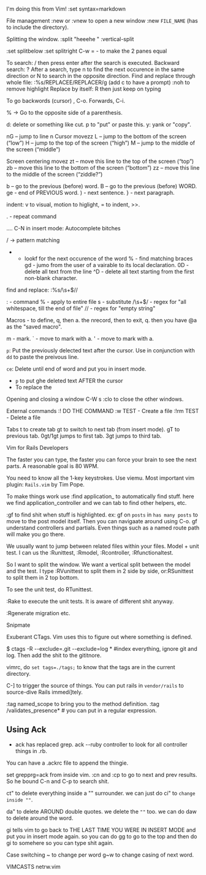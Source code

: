 I'm doing this from Vim!
:set syntax=markdown

File management
:new or :vnew  to open a new window
:new `FILE_NAME` (has to include the directory).

Splitting the window.
:split "heeehe  "
:vertical-split

:set splitbelow
:set splitright
C-w = - to make the 2 panes equal

To search: / then press enter after the search is executed.
Backward search: ?
After a search, type n to find the next occurence in the same direction or N to search in the opposite direction.
Find and replace through whole file: :%s/REPLACEE/REPLACER/g (add c to have a prompt)
:noh to remove highlight
Replace by itself: R then just keep on typing

To go backwords (cursor) , C-o. Forwards, C-i.

% -> Go to the opposite side of a parenthesis.

d: delete or something like cut. p to "put" or paste  this.
y: yank or "copy".

nG – jump to line n
Cursor movezz
L – jump to the bottom of the screen (“low”)
H – jump to the top of the screen (“high”)
M – jump to the middle of the screen (“middle”)

Screen centering movez
zt – move this line to the top of the screen (“top”)
zb – move this line to the bottom of the screen (“bottom”)
zz – move this line to the middle of the screen (“ziddle?”)

b – go to the previous (before) word.
B – go to the previous (before) WORD.
ge - end of PREVIOUS word.
) - next sentence.
} - next paragraph.

indent: v to visual, motion to higlight, = to indent, >>.

. - repeat command

.... C-N in insert mode: Autocomplete bitches

/ -> pattern matching
* - lookf for the next occurence of the word
% - find matching braces
gd - jumo from the user of a vairable to its local declaration.
0D - delete all text from the line
^D - delete all text starting from the first non-blank character.

find and replace:
:%s/\s\+$//

: - command
% - apply to entire file
s - substitute
/\s\+$/ - regex for "all whitespace, till the end of file"
// - regex for "empty string"

Macros - to define, q, then a. the nrecord, then to exit, q. then you have @a as the "saved macro". 

m - mark.
` - move to mark with a.
' - move to mark with a.

`p`: Put the previously delected text after the cursor. Use in conjunction with `dd` to paste the preivous line.

`ce`: Delete until end of word and put you in insert mode.

- `p` to put ghe deleted text AFTER the cursor
- To replace the 

Opening and closing a window
C-W s
:clo to close the other windows.

External commands
:! DO THE COMMAND
:w TEST - Create a file
:!rm TEST - Delete a file

Tabs
t to create tab
gt to switch to next tab (from insert mode). gT to previous tab.
0gt/1gt jumps to first tab. 3gt jumps to third tab.


Vim for Rails Developers

The faster you can type, the faster you can force your brain to see the next parts. A reasonable goal is 80 WPM. 

You need to know all the 1-key keystrokes. Use viemu. Most important vim plugin: `Rails.vim` by Tim Pope.

To make things work use :find application_ to automatically find stuff. here we find application_controller and we can tab to find other helpers, etc.

:gf to find shit when stuff is highlighted. ex: gf on `posts` in `has many posts` to move to the post model itself. Then you can navigaate around using C-o. gf understand controllers and partials. Even things such as a named route path will make you go there. 

We usually want to jump between related files within your files. Model + unit test. I can us the :Runittest, :Rmodel, :Rcontroller, :Rfunctionaltest.

So I want to split the window. We want a vertical split between the model and the test. I type :RVunittest to split them in 2 side by side, or:RSunittest to split them in 2 top bottom.

To see the unit test, do RTunittest.

:Rake to execute the unit tests. It is aware of different shit anyway.

:Rgenerate migration etc.

Snipmate

Exuberant CTags. Vim uses this to figure out where something is defined.

$ ctags -R --exclude=.git --exclude=log * #index everything, ignore git and log. Then add the shit to the gititnore. 

vimrc, do `set tags=./tags;` to know that the tags are in the current directory.

C-] to trigger the source of things. You can put rails in `vendor/rails` to source-dive Rails immedi]tely.

:tag named_scope to bring you to the method definition.
:tag /validates_presence* # you can put in a regular expression.

## Using Ack

- ack has replaced grep.  ack --ruby controller to look for all controller things in .rb.

You can have a .ackrc file to append the thingie.

set grepprg=ack from inside vim.  :cn and :cp to go to next and prev results. So he bound C-n and C-p to search shit. 

ct" to delete everything inside a "" surrounder. we can just do ci" to `change inside ""`.

da" to delete AROUND double quotes. we delete the `""` too. we can do daw to delete around the word.

gi tells vim to go back to THE LAST TIME YOU WERE IN INSERT MODE and put you in insert mode again. so you can do gg to go to the top and then do gi to somehere so you can type shit again.

Case switching
~ to change per word
g~w to change casing of next word.

VIMCASTS netrw.vim 
